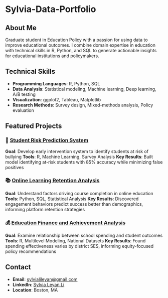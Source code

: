 # Sylvia-Data-Portfolio

## About Me
Graduate student in Education Policy with a passion for using data to improve educational outcomes. I combine domain expertise in education with technical skills in R, Python, and SQL to generate actionable insights for educational institutions and policymakers.

## Technical Skills
- **Programming Languages**: R, Python, SQL
- **Data Analysis**: Statistical modeling, Machine learning, Deep learning, A/B testing
- **Visualization**: ggplot2, Tableau, Matplotlib
- **Research Methods**: Survey design, Mixed-methods analysis, Policy evaluation

## Featured Projects

### 🎯 [Student Risk Prediction System](./project-1-student-bullying-prediction/)
**Goal**: Develop early intervention system to identify students at risk of bullying
**Tools**: R, Machine Learning, Survey Analysis
**Key Results**: Built model identifying at-risk students with 85% accuracy while minimizing false positives

### 📚 [Online Learning Retention Analysis](./project-2-online-learning-retention/)
**Goal**: Understand factors driving course completion in online education
**Tools**: Python, SQL, Statistical Analysis
**Key Results**: Discovered engagement behaviors predict success better than demographics, informing platform retention strategies

### 💰 [Education Finance and Achievement Analysis](./project-3-education-finance-analysis/)
**Goal**: Examine relationship between school spending and student outcomes
**Tools**: R, Multilevel Modeling, National Datasets
**Key Results**: Found spending effectiveness varies by district SES, informing equity-focused policy recommendations

## Contact
- **Email**: sylvialileyan@gmail.com
- **LinkedIn**: [Sylvia Leyan Li](www.linkedin.com/in/sylvia-leyan-li)
- **Location**: Boston, MA
